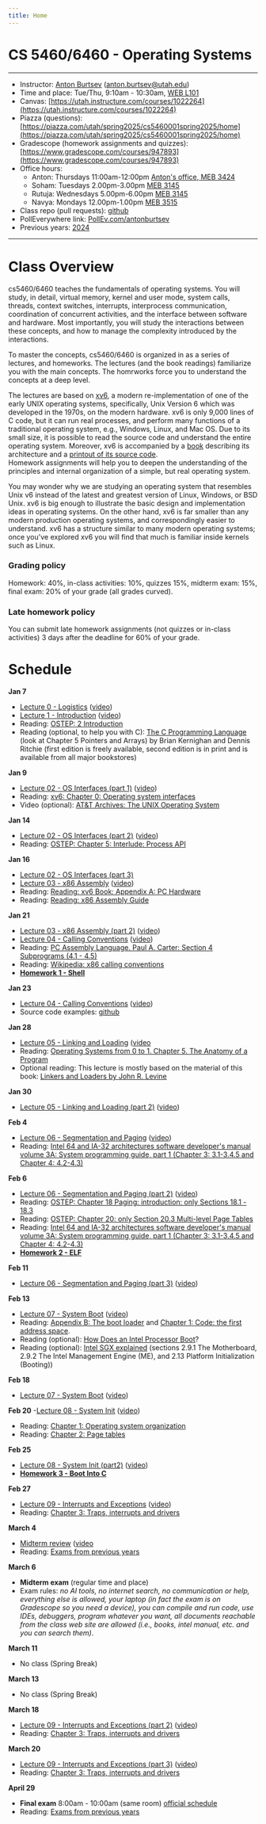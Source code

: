 ```yaml
---
title: Home
---
```


# CS 5460/6460 - Operating Systems

---

- Instructor: [Anton Burtsev](https://users.cs.utah.edu/~aburtsev/) (anton.burtsev@utah.edu)
- Time and place: Tue/Thu, 9:10am - 10:30am, [WEB L101](https://map.utah.edu/index.html?code=WEB)
- Canvas: [https://utah.instructure.com/courses/1022264](https://utah.instructure.com/courses/1022264)
- Piazza (questions): [https://piazza.com/utah/spring2025/cs5460001spring2025/home](https://piazza.com/utah/spring2025/cs5460001spring2025/home)
- Gradescope (homework assignments and quizzes): [https://www.gradescope.com/courses/947893](https://www.gradescope.com/courses/947893)
- Office hours: 
  - Anton: Thursdays 11:00am-12:00pm [Anton's office, MEB 3424](https://map.utah.edu/index.html?code=MEB)
  - Soham: Tuesdays 2.00pm-3.00pm [MEB 3145](https://map.utah.edu/index.html?code=MEB)
  - Rutuja: Wednesdays 5.00pm-6.00pm [MEB 3145](https://map.utah.edu/index.html?code=MEB)
  - Navya: Mondays 12.00pm-1.00pm [MEB 3515](https://map.utah.edu/index.html?code=MEB) 
- Class repo (pull requests): [github](https://github.com/mars-research/cs5460)
- PollEverywhere link: [PollEv.com/antonburtsev](http://PollEv.com/antonburtsev)
- Previous years: [2024](https://users.cs.utah.edu/~aburtsev/5460/)

---


# Class Overview

cs5460/6460 teaches the fundamentals of operating systems. You will study, in
detail, virtual memory, kernel and user mode, system calls, threads, context
switches, interrupts, interprocess communication, coordination of concurrent
activities, and the interface between software and hardware. Most importantly,
you will study the interactions between these concepts, and how to manage the
complexity introduced by the interactions.

To master the concepts, cs5460/6460 is organized in as a series of lectures,
and homeworks. The lectures (and the book readings) familiarize you with the
main concepts. The homrworks force you to understand the concepts at a deep
level.

The lectures are based on [xv6](https://pdos.csail.mit.edu/6.828/2016/xv6.html),
a modern re-implementation of one of the early UNIX operating systems, 
specifically, Unix Version 6 which was developed in the 1970s, on the modern hardware. 
xv6 is only 9,000 lines of C code, but it can run real processes, and perform many 
functions of a traditional operating system, e.g., Windows, Linux, and Mac OS. 
Due to its small size, it is possible to read the source code and understand the entire 
operating system. Moreover, xv6 is accompanied by a [book](https://pdos.csail.mit.edu/6.828/2018/xv6/book-rev11.pdf)
describing its architecture and a [printout of its source code](https://pdos.csail.mit.edu/6.828/2018/xv6/xv6-rev11.pdf).  
Homework assignments will help you to deepen the
understanding of the principles and internal organization of a simple, but real
operating system.

You may wonder why we are studying an operating system that resembles Unix
v6 instead of the latest and greatest version of Linux, Windows, or BSD Unix.
xv6 is big enough to illustrate the basic design and implementation ideas in
operating systems. On the other hand, xv6 is far smaller than any modern
production operating systems, and correspondingly easier to understand. xv6 has
a structure similar to many modern operating systems; once you've explored xv6
you will find that much is familiar inside kernels such as Linux.

### Grading policy

Homework: 40%, in-class activities: 10%, quizzes 15%, midterm exam: 15%, final exam: 20% of your grade (all grades curved). 

### Late homework policy
You can submit late homework assignments (not quizzes or in-class activities) 3 days after the deadline for 60% of your grade.

# Schedule

**Jan 7**  
- [Lecture 0 - Logistics](./lectures/lecture00-logistics/lecture00-logistics.pdf) ([video](https://youtube.com/live/lLwee3ElfyA))  
- [Lecture 1 - Introduction](./lectures/lecture01-intro/lecture01-intro.pdf) ([video](https://youtube.com/live/lLwee3ElfyA))  
- Reading: [OSTEP: 2 Introduction](http://pages.cs.wisc.edu/~remzi/OSTEP/intro.pdf)  
- Reading (optional, to help you with C): [The C Programming Language](https://archive.org/details/TheCProgrammingLanguageFirstEdition) (look at Chapter 5 Pointers and Arrays) by Brian Kernighan and Dennis Ritchie (first edition is freely available, second edition is in print and is available from all major bookstores)
		

**Jan 9**  
- [Lecture 02 - OS Interfaces (part 1)](./lectures/lecture02-os-interface/lecture02-os-interface.pdf) ([video](https://youtube.com/live/0cZx8caiIS8))
- Reading: [xv6: Chapter 0: Operating system interfaces](https://pdos.csail.mit.edu/6.828/2018/xv6/book-rev11.pdf)
- Video (optional): [AT&T Archives: The UNIX Operating System](https://www.youtube.com/watch?v=tc4ROCJYbm0)

**Jan 14**  
- [Lecture 02 - OS Interfaces (part 2)](./lectures/lecture02-os-interface/lecture02-os-interface.pdf) ([video](https://youtube.com/live/UzqupNygAZ4))
- Reading: [OSTEP: Chapter 5: Interlude: Process API](http://pages.cs.wisc.edu/~remzi/OSTEP/cpu-api.pdf)

**Jan 16**  
- [Lecture 02 - OS Interfaces (part 3)](./lectures/lecture02-os-interface/lecture02-os-interface.pdf)
- [Lecture 03 - x86 Assembly](./lectures/lecture03-x86-asm/lecture03-x86-asm.pdf) ([video](https://youtube.com/live/X7ivo7TT0D8))
- Reading: [Reading: xv6 Book: Appendix A: PC Hardware](https://pdos.csail.mit.edu/6.828/2018/xv6/book-rev11.pdf)
- Reading: [Reading: x86 Assembly Guide](http://www.cs.virginia.edu/~evans/cs216/guides/x86.html)

**Jan 21**  
- [Lecture 03 - x86 Assembly (part 2)](./lectures/lecture03-x86-asm/lecture03-x86-asm.pdf) ([video](https://youtube.com/live/cIioOwbGERo))
- [Lecture 04 - Calling Conventions](./lectures/lecture04-calling-conventions/lecture04-calling-conventions.pdf) ([video](https://youtube.com/live/cIioOwbGERo))
- Reading: [PC Assembly Language. Paul A. Carter: Section 4 Subprograms (4.1 - 4.5)](https://pdos.csail.mit.edu/6.828/2014/readings/pcasm-book.pdf)
- Reading: [Wikipedia: x86 calling conventions](https://en.wikipedia.org/wiki/X86_calling_conventions)
- [**Homework 1 - Shell**](./homework/hw1-shell/)

**Jan 23**  
- [Lecture 04 - Calling Conventions](./lectures/lecture04-calling-conventions/lecture04-calling-conventions.pdf) ([video](https://youtube.com/live/fqmWbjVrcAg))
- Source code examples: [github](https://github.com/mars-research/cs5460/tree/main/static/lectures/lecture03-x86-asm/src)

**Jan 28**  
- [Lecture 05 - Linking and Loading](./lectures/lecture05-linking-and-loading/lecture05-linking-and-loading.pdf) ([video](https://youtu.be/SkyJH1wTPjc)
- Reading: [Operating Systems from 0 to 1. Chapter 5. The Anatomy of a Program](https://github.com/tuhdo/os01/blob/master/Operating_Systems_From_0_to_1.pdf)
- Optional reading: This lecture is mostly based on the material of this book: [Linkers and Loaders by John R. Levine](https://books.google.com/books/about/Linkers_and_Loaders.html?id=Id9cYsIdjIwC)

**Jan 30** 
- [Lecture 05 - Linking and Loading (part 2)](./lectures/lecture05-linking-and-loading/lecture05-linking-and-loading.pdf) ([video](https://youtube.com/live/uCQcn2VlGgs))

**Feb 4** 
- [Lecture 06 - Segmentation and Paging](./lectures/lecture06-address-translation/lecture06-address-translation.pdf) ([video](https://youtube.com/live/hwulcVvWuMw))
- Reading: [Intel 64 and IA-32 architectures software developer's manual volume 3A: System programming guide, part 1 (Chapter 3: 3.1-3.4.5 and Chapter 4: 4.2-4.3)](https://www.intel.com/content/dam/www/public/us/en/documents/manuals/64-ia-32-architectures-software-developer-vol-3a-part-1-manual.pdf)


**Feb 6** 
- [Lecture 06 - Segmentation and Paging (part 2)](./lectures/lecture06-address-translation/lecture06-address-translation.pdf) ([video](https://youtube.com/live/QADhnUCLGTI))
- Reading: [OSTEP: Chapter 18 Paging: introduction: only Sections 18.1 - 18.3](http://pages.cs.wisc.edu/~remzi/OSTEP/vm-paging.pdf)
- Reading: [OSTEP: Chapter 20: only Section 20.3 Multi-level Page Tables](http://pages.cs.wisc.edu/~remzi/OSTEP/vm-smalltables.pdf)
- Reading: [Intel 64 and IA-32 architectures software developer's manual volume 3A: System programming guide, part 1 (Chapter 3: 3.1-3.4.5 and Chapter 4: 4.2-4.3)](https://www.intel.com/content/dam/www/public/us/en/documents/manuals/64-ia-32-architectures-software-developer-vol-3a-part-1-manual.pdf)
- [**Homework 2 - ELF**](./homework/hw2-elf/)

**Feb 11** 
- [Lecture 06 - Segmentation and Paging (part 3)](./lectures/lecture06-address-translation/lecture06-address-translation.pdf) ([video](https://youtube.com/live/q6-70qitj5I))

**Feb 13**
- [Lecture 07 - System Boot](./lectures/lecture07-system-boot/lecture07-system-boot.pdf) ([video](https://youtube.com/live/tOOFmZLfKTw))
- Reading: [Appendix B: The boot loader](https://pdos.csail.mit.edu/6.828/2018/xv6/book-rev11.pdf) and [Chapter 1: Code: the first address space](https://pdos.csail.mit.edu/6.828/2018/xv6/book-rev11.pdf).
- Reading (optional): [How Does an Intel Processor Boot](https://binarydebt.wordpress.com/2018/10/06/how-does-an-x86-processor-boot/)?
- Reading (optional): [Intel SGX explained](https://eprint.iacr.org/2016/086.pdf) (sections 2.9.1 The Motherboard, 2.9.2 The Intel Management Engine (ME), and 2.13 Platform Initialization (Booting))

**Feb 18**
- [Lecture 07 - System Boot](./lectures/lecture07-system-boot/lecture07-system-boot.pdf) ([video](https://youtube.com/live/IY4ij-9B_7c))

**Feb 20**
-[Lecture 08 - System Init](./lectures/lecture08-kernel-page-table/lecture08-kernel-page-table.pdf) ([video](https://youtube.com/live/t7UnnRWz4k4))
- Reading: [Chapter 1: Operating system organization](https://pdos.csail.mit.edu/6.828/2018/xv6/book-rev11.pdf)
- Reading: [Chapter 2: Page tables](https://pdos.csail.mit.edu/6.828/2018/xv6/book-rev11.pdf)

**Feb 25**
- [Lecture 08 - System Init (part2)](./lectures/lecture08-kernel-page-table/lecture08-kernel-page-table.pdf) ([video](https://youtube.com/live/ZIkLnn0QcbU))
- [**Homework 3 - Boot Into C**](./homework/hw3-boot-into-c/)

**Feb 27**
- [Lecture 09 - Interrupts and Exceptions](./lectures/lecture09-interrupts/lecture09-interrupts.pdf) ([video](https://youtube.com/live/89fLiN1xc8o))
- Reading: [Chapter 3: Traps, interrupts and drivers](https://pdos.csail.mit.edu/6.828/2018/xv6/book-rev11.pdf)


**March 4**
- [Midterm review](./lectures/lecture-midterm-recap/lecture-midterm-recap.pdf) ([video](https://youtube.com/live/aj5OOUeraTc)
- Reading: [Exams from previous years](https://users.cs.utah.edu/~aburtsev/5460/exams.html)


**March 6**
- **Midterm exam** (regular time and place)
- Exam rules: _no AI tools, no internet search, no communication or help, everything else is allowed, your laptop (in fact the exam is on Gradescope so you need a device), you can compile and run code, use IDEs, debuggers, program whatever you want, all documents reachable from the class web site are allowed (i.e., books, intel manual, etc. and you can search them)_.

**March 11**
- No class (Spring Break)

**March 13**
- No class (Spring Break)

**March 18**
- [Lecture 09 - Interrupts and Exceptions (part 2)](./lectures/lecture09-interrupts/lecture09-interrupts.pdf) ([video](https://youtube.com/live/Gf84CFB3uWw))
- Reading: [Chapter 3: Traps, interrupts and drivers](https://pdos.csail.mit.edu/6.828/2018/xv6/book-rev11.pdf)

**March 20**
- [Lecture 09 - Interrupts and Exceptions (part 3)](./lectures/lecture09-interrupts/lecture09-interrupts.pdf) ([video](https://youtube.com/live/5_gOW3waRWA))
- Reading: [Chapter 3: Traps, interrupts and drivers](https://pdos.csail.mit.edu/6.828/2018/xv6/book-rev11.pdf)



**April 29**
- **Final exam** 8:00am - 10:00am (same room) [official schedule](https://registrar.utah.edu/academic-calendars/final-exams-spring.php)
- Reading: [Exams from previous years](https://users.cs.utah.edu/~aburtsev/5460/exams.html)


